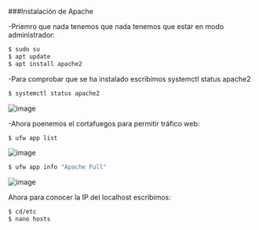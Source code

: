 ###Instalación de Apache

-Priemro que nada tenemos que nada tenemos que estar en modo administrador:
```bash
$ sudo su
$ apt update
$ apt install apache2
```
-Para comprobar que se ha instalado escribimos systemctl status apache2
```bash
$ systemctl status apache2
```
![image](https://user-images.githubusercontent.com/91255833/204491638-c985816e-ed34-4269-8dba-bc197e0541d9.png)

-Ahora poenemos el cortafuegos para permitir tráfico web:
```bash
$ ufw app list
```
![image](https://user-images.githubusercontent.com/91255833/204492532-c91c91cb-637a-44d4-b4d3-bf3061868c10.png)

```bash
$ ufw app info "Apache Full"
```
![image](https://user-images.githubusercontent.com/91255833/204493361-0c33bea6-68cc-4975-ae0e-c4aaa40025eb.png)

Ahora para conocer la IP del localhost escribimos:
```bash
$ cd/etc 
$ nano hosts
```

